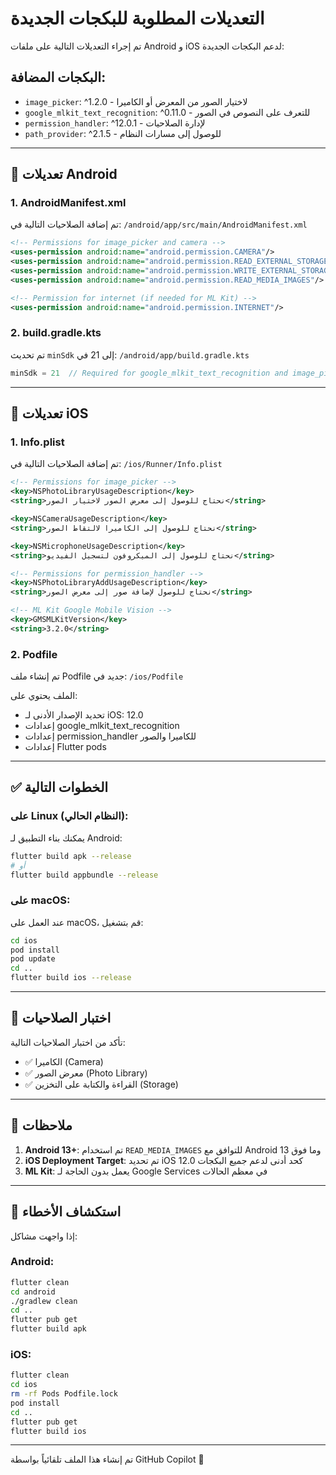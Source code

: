 # التعديلات المطلوبة للبكجات الجديدة

تم إجراء التعديلات التالية على ملفات Android و iOS لدعم البكجات الجديدة:

## البكجات المضافة:
- `image_picker`: ^1.2.0 - لاختيار الصور من المعرض أو الكاميرا
- `google_mlkit_text_recognition`: ^0.11.0 - للتعرف على النصوص في الصور
- `permission_handler`: ^12.0.1 - لإدارة الصلاحيات
- `path_provider`: ^2.1.5 - للوصول إلى مسارات النظام

---

## 📱 تعديلات Android

### 1. AndroidManifest.xml
تم إضافة الصلاحيات التالية في: `/android/app/src/main/AndroidManifest.xml`

```xml
<!-- Permissions for image_picker and camera -->
<uses-permission android:name="android.permission.CAMERA"/>
<uses-permission android:name="android.permission.READ_EXTERNAL_STORAGE"/>
<uses-permission android:name="android.permission.WRITE_EXTERNAL_STORAGE" android:maxSdkVersion="32" />
<uses-permission android:name="android.permission.READ_MEDIA_IMAGES"/>

<!-- Permission for internet (if needed for ML Kit) -->
<uses-permission android:name="android.permission.INTERNET"/>
```

### 2. build.gradle.kts
تم تحديث `minSdk` إلى 21 في: `/android/app/build.gradle.kts`

```kotlin
minSdk = 21  // Required for google_mlkit_text_recognition and image_picker
```

---

## 🍎 تعديلات iOS

### 1. Info.plist
تم إضافة الصلاحيات التالية في: `/ios/Runner/Info.plist`

```xml
<!-- Permissions for image_picker -->
<key>NSPhotoLibraryUsageDescription</key>
<string>نحتاج للوصول إلى معرض الصور لاختيار الصور</string>

<key>NSCameraUsageDescription</key>
<string>نحتاج للوصول إلى الكاميرا لالتقاط الصور</string>

<key>NSMicrophoneUsageDescription</key>
<string>نحتاج للوصول إلى الميكروفون لتسجيل الفيديو</string>

<!-- Permissions for permission_handler -->
<key>NSPhotoLibraryAddUsageDescription</key>
<string>نحتاج للوصول لإضافة صور إلى معرض الصور</string>

<!-- ML Kit Google Mobile Vision -->
<key>GMSMLKitVersion</key>
<string>3.2.0</string>
```

### 2. Podfile
تم إنشاء ملف Podfile جديد في: `/ios/Podfile`

الملف يحتوي على:
- تحديد الإصدار الأدنى لـ iOS: 12.0
- إعدادات google_mlkit_text_recognition
- إعدادات permission_handler للكاميرا والصور
- إعدادات Flutter pods

---

## ✅ الخطوات التالية

### على Linux (النظام الحالي):
يمكنك بناء التطبيق لـ Android:
```bash
flutter build apk --release
# أو
flutter build appbundle --release
```

### على macOS:
عند العمل على macOS، قم بتشغيل:
```bash
cd ios
pod install
pod update
cd ..
flutter build ios --release
```

---

## 🧪 اختبار الصلاحيات

تأكد من اختبار الصلاحيات التالية:
- ✅ الكاميرا (Camera)
- ✅ معرض الصور (Photo Library)
- ✅ القراءة والكتابة على التخزين (Storage)

---

## 📝 ملاحظات

1. **Android 13+**: تم استخدام `READ_MEDIA_IMAGES` للتوافق مع Android 13 وما فوق
2. **iOS Deployment Target**: تم تحديد iOS 12.0 كحد أدنى لدعم جميع البكجات
3. **ML Kit**: يعمل بدون الحاجة لـ Google Services في معظم الحالات

---

## 🔧 استكشاف الأخطاء

إذا واجهت مشاكل:

### Android:
```bash
flutter clean
cd android
./gradlew clean
cd ..
flutter pub get
flutter build apk
```

### iOS:
```bash
flutter clean
cd ios
rm -rf Pods Podfile.lock
pod install
cd ..
flutter pub get
flutter build ios
```

---

تم إنشاء هذا الملف تلقائياً بواسطة GitHub Copilot 🤖
